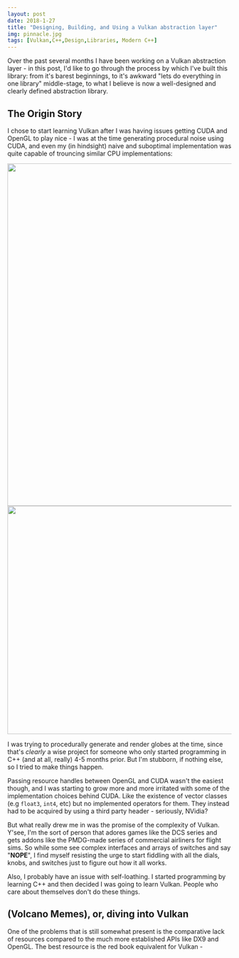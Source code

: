 ```yaml
---
layout: post
date: 2018-1-27
title: "Designing, Building, and Using a Vulkan abstraction layer"
img: pinnacle.jpg
tags: [Vulkan,C++,Design,Libraries, Modern C++]
---
```


Over the past several months I have been working on a Vulkan abstraction layer - in this
post, I'd like to go through the process by which I've built this library: from it's 
barest beginnings, to it's awkward "lets do everything in one library" middle-stage, to
what I believe is now a well-designed and clearly defined abstraction library.

## The Origin Story 

I chose to start learning Vulkan after I was having issues getting CUDA and OpenGL to play nice -
I was at the time generating procedural noise using CUDA, and even my (in hindsight) naive and suboptimal
implementation was quite capable of trouncing similar CPU implementations:

<img src="{{site.baseurl}}/assets/img/noise_benchmarks.png" width="768" />


<img src="{{site.baseurl}}/assets/img/noise_demo.jpg" width="512" height="512" />

I was trying to procedurally generate and render globes at the time, since that's _clearly_ a wise project
for someone who only started programming in C++ (and at all, really) 4-5 months prior. But I'm stubborn,
if nothing else, so I tried to make things happen.

Passing resource handles between OpenGL and CUDA wasn't the easiest though, and I was starting to grow 
more and more irritated with some of the implementation choices behind CUDA. Like the existence of 
vector classes (e.g `float3`, `int4`, etc) but no implemented operators for them. They instead had to be
acquired by using a third party header - seriously, NVidia? 

But what really drew me in was the promise of the complexity of Vulkan. Y'see, I'm the sort of person that 
adores games like the DCS series and gets addons like the PMDG-made series of commercial airliners for 
flight sims. So while some see complex interfaces and arrays of switches and say "__NOPE__", I find myself
resisting the urge to start fiddling with all the dials, knobs, and switches just to figure out how it all works.

Also, I probably have an issue with self-loathing. I started programming by learning C++ and then decided I was 
going to learn Vulkan. People who care about themselves don't do these things.

## (Volcano Memes), or, diving into Vulkan

One of the problems that is still somewhat present is the comparative lack of resources compared to the much
more established APIs like DX9 and OpenGL. The best resource is the red book equivalent for Vulkan - 